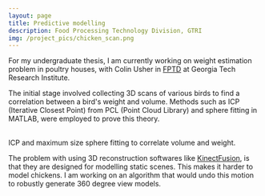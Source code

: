 ```yaml
---
layout: page
title: Predictive modelling
description: Food Processing Technology Division, GTRI
img: /project_pics/chicken_scan.png
---
```


For my undergraduate thesis, I am currently working on weight estimation problem in poultry houses,
with Colin Usher in <a href="http://www.fptd.gatech.edu/robotics/grobot.html" target="blank"> FPTD</a>
at Georgia Tech Research Institute.

The initial stage involved collecting 3D scans of various birds to find a correlation
between a bird's weight and volume. Methods such as ICP (Iterative Closest Point) from
PCL (Point Cloud Library) and sphere fitting in MATLAB, were employed to prove this theory.

<div class="img_row">
	<img class="col two" src="{{ site.baseurl }}/project_pics/icp.png" alt="" title="ICP matching"/>
	<img class="col one" src="{{ site.baseurl }}/project_pics/sphere_fit.png" alt="" title="Sphere fitting"/>
</div>
<div class="col three caption">
	ICP and maximum size sphere fitting to correlate volume and weight.
</div>

The problem with using 3D reconstruction softwares like
<a href="https://msdn.microsoft.com/en-us/library/dn188670.aspx" target="blank"> KinectFusion</a>,
is that they are designed for modelling static scenes. This makes it harder to model chickens. I am working on an
algorithm that would undo this motion to robustly generate 360 degree view models.
